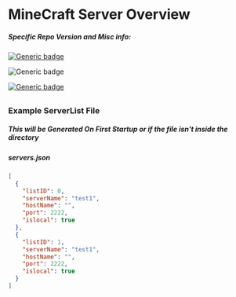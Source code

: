 # MineCraft Server Overview
##### Specific Repo Version and Misc info:
[![Generic badge](https://img.shields.io/badge/Java-1.8-blue.svg)](https://www.oracle.com/java/technologies/javase/javase8-archive-downloads.html)

![Generic badge](https://img.shields.io/badge/Current_Version-1-orange.svg)

[![Generic badge](https://img.shields.io/badge/Maintainer-braddevans-red.svg)](https://github.com/braddevans/)

##

### Example ServerList File

##### This will be Generated On First Startup or if the file isn't inside the directory

##### servers.json

```json
[
  {
    "listID": 0,
    "serverName": "test1",
    "hostName": "",
    "port": 2222,
    "islocal": true
  },
  {
    "listID": 1,
    "serverName": "test1",
    "hostName": "",
    "port": 2222,
    "islocal": true
  }
]
```
